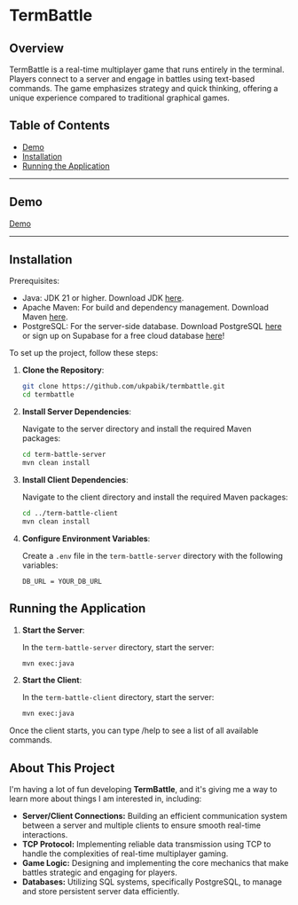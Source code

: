 # TermBattle



## Overview
TermBattle is a real-time multiplayer game that runs entirely in the terminal. Players connect to a server and engage in battles using text-based commands. The game emphasizes strategy and quick thinking, offering a unique experience compared to traditional graphical games.

## Table of Contents
- [Demo](#demo)
- [Installation](#installation)
- [Running the Application](#running-the-application)

---



## Demo
[Demo](https://github.com/user-attachments/assets/d5691d77-90fb-43cb-82ab-2c44e57e1ba2)

---


## Installation
Prerequisites:
- Java: JDK 21 or higher. Download JDK [here](https://www.oracle.com/java/technologies/downloads/).
- Apache Maven: For build and dependency management. Download Maven [here](https://maven.apache.org/download.cgi).
- PostgreSQL: For the server-side database. Download PostgreSQL [here](https://www.postgresql.org/download/) or sign up on Supabase for a free cloud database [here](https://supabase.com/)! 

To set up the project, follow these steps:

1. **Clone the Repository**:

    ```sh
    git clone https://github.com/ukpabik/termbattle.git
    cd termbattle
    ```

2. **Install Server Dependencies**:

    Navigate to the server directory and install the required Maven packages:
    ```sh
    cd term-battle-server
    mvn clean install
    ```


4. **Install Client Dependencies**:

    Navigate to the client directory and install the required Maven packages:
    ```sh
    cd ../term-battle-client
    mvn clean install
    ```


6. **Configure Environment Variables**:

    Create a `.env` file in the `term-battle-server` directory with the following variables:

    ```plaintext
    DB_URL = YOUR_DB_URL
    ```
    
## Running the Application

1. **Start the Server**:

    In the `term-battle-server` directory, start the server:

    ```sh
    mvn exec:java
    ```

2. **Start the Client**:

    In the `term-battle-client` directory, start the server:

    ```sh
    mvn exec:java
    ```
    
Once the client starts, you can type /help to see a list of all available commands.

## About This Project

I'm having a lot of fun developing **TermBattle**, and it's giving me a way to learn more about things I am interested in, including: 
- **Server/Client Connections:** Building an efficient communication system between a server and multiple clients to ensure smooth real-time interactions.
- **TCP Protocol:** Implementing reliable data transmission using TCP to handle the complexities of real-time multiplayer gaming.
- **Game Logic:** Designing and implementing the core mechanics that make battles strategic and engaging for players.
- **Databases:** Utilizing SQL systems, specifically PostgreSQL, to manage and store persistent server data efficiently.
